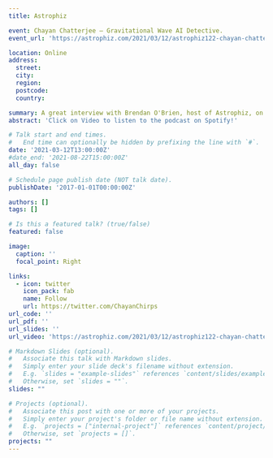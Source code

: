 ```yaml
---
title: Astrophiz

event: Chayan Chatterjee – Gravitational Wave AI Detective.
event_url: 'https://astrophiz.com/2021/03/12/astrophiz122-chayan-chatterjee-gravitational-wave-ai-detective/'

location: Online
address:
  street: 
  city: 
  region: 
  postcode: 
  country: 

summary: A great interview with Brendan O'Brien, host of Astrophiz, on gravitational wave localization, astronomy and life as a PhD student in Australia.
abstract: 'Click on Video to listen to the podcast on Spotify!'

# Talk start and end times.
#   End time can optionally be hidden by prefixing the line with `#`.
date: '2021-03-12T13:00:00Z'
#date_end: '2021-08-22T15:00:00Z'
all_day: false

# Schedule page publish date (NOT talk date).
publishDate: '2017-01-01T00:00:00Z'

authors: []
tags: []

# Is this a featured talk? (true/false)
featured: false

image:
  caption: ''
  focal_point: Right

links:
  - icon: twitter
    icon_pack: fab
    name: Follow
    url: https://twitter.com/ChayanChirps
url_code: ''
url_pdf: ''
url_slides: ''
url_video: 'https://astrophiz.com/2021/03/12/astrophiz122-chayan-chatterjee-gravitational-wave-ai-detective/'

# Markdown Slides (optional).
#   Associate this talk with Markdown slides.
#   Simply enter your slide deck's filename without extension.
#   E.g. `slides = "example-slides"` references `content/slides/example-slides.md`.
#   Otherwise, set `slides = ""`.
slides: ""

# Projects (optional).
#   Associate this post with one or more of your projects.
#   Simply enter your project's folder or file name without extension.
#   E.g. `projects = ["internal-project"]` references `content/project/deep-learning/index.md`.
#   Otherwise, set `projects = []`.
projects: ""
---
```

